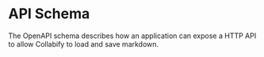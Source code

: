 # API Schema

The OpenAPI schema describes how an application can expose a HTTP API to allow Collabify to load and save markdown.
